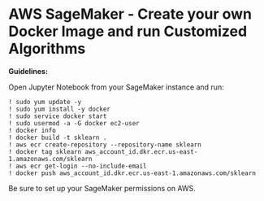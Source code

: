 # AWS SageMaker - Create your own Docker Image and run Customized Algorithms

<b>Guidelines:</b>  

Open Jupyter Notebook from your SageMaker instance and run:

```
! sudo yum update -y
! sudo yum install -y docker
! sudo service docker start
! sudo usermod -a -G docker ec2-user
! docker info
! docker build -t sklearn .
! aws ecr create-repository --repository-name sklearn
! docker tag sklearn aws_account_id.dkr.ecr.us-east-1.amazonaws.com/sklearn
! aws ecr get-login --no-include-email
! docker push aws_account_id.dkr.ecr.us-east-1.amazonaws.com/sklearn
```  

Be sure to set up your SageMaker permissions on AWS.  
